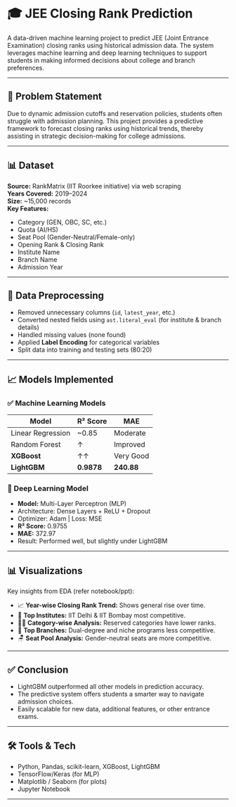 # 🎓 JEE Closing Rank Prediction

A data-driven machine learning project to predict JEE (Joint Entrance Examination) closing ranks using historical admission data. The system leverages machine learning and deep learning techniques to support students in making informed decisions about college and branch preferences.

---

## 🧠 Problem Statement

Due to dynamic admission cutoffs and reservation policies, students often struggle with admission planning. This project provides a predictive framework to forecast closing ranks using historical trends, thereby assisting in strategic decision-making for college admissions.

---

## 📊 Dataset

**Source:** RankMatrix (IIT Roorkee initiative) via web scraping  
**Years Covered:** 2019–2024  
**Size:** ~15,000 records  
**Key Features:**
- Category (GEN, OBC, SC, etc.)
- Quota (AI/HS)
- Seat Pool (Gender-Neutral/Female-only)
- Opening Rank & Closing Rank
- Institute Name
- Branch Name
- Admission Year

---

## 🧹 Data Preprocessing

- Removed unnecessary columns (`id`, `latest_year`, etc.)
- Converted nested fields using `ast.literal_eval` (for institute & branch details)
- Handled missing values (none found)
- Applied **Label Encoding** for categorical variables
- Split data into training and testing sets (80:20)

---

## 📈 Models Implemented

### ✅ Machine Learning Models
| Model | R² Score | MAE |
|-------|----------|-----|
| Linear Regression | ~0.85 | Moderate |
| Random Forest | ↑ | Improved |
| **XGBoost** | ↑↑ | Very Good |
| **LightGBM** | **0.9878** | **240.88** |

### 🤖 Deep Learning Model
- **Model:** Multi-Layer Perceptron (MLP)
- Architecture: Dense Layers + ReLU + Dropout
- Optimizer: Adam | Loss: MSE  
- **R² Score:** 0.9755  
- **MAE:** 372.97  
- Result: Performed well, but slightly under LightGBM

---

## 📊 Visualizations

Key insights from EDA (refer notebook/ppt):
- 📈 **Year-wise Closing Rank Trend:** Shows general rise over time.
- 🏫 **Top Institutes:** IIT Delhi & IIT Bombay most competitive.
- 🧑‍🎓 **Category-wise Analysis:** Reserved categories have lower ranks.
- 🧪 **Top Branches:** Dual-degree and niche programs less competitive.
- 🪑 **Seat Pool Analysis:** Gender-neutral seats are more competitive.

---

## ✅ Conclusion

- LightGBM outperformed all other models in prediction accuracy.
- The predictive system offers students a smarter way to navigate admission choices.
- Easily scalable for new data, additional features, or other entrance exams.

---

## 🛠️ Tools & Tech

- Python, Pandas, scikit-learn, XGBoost, LightGBM
- TensorFlow/Keras (for MLP)
- Matplotlib / Seaborn (for plots)
- Jupyter Notebook

---
